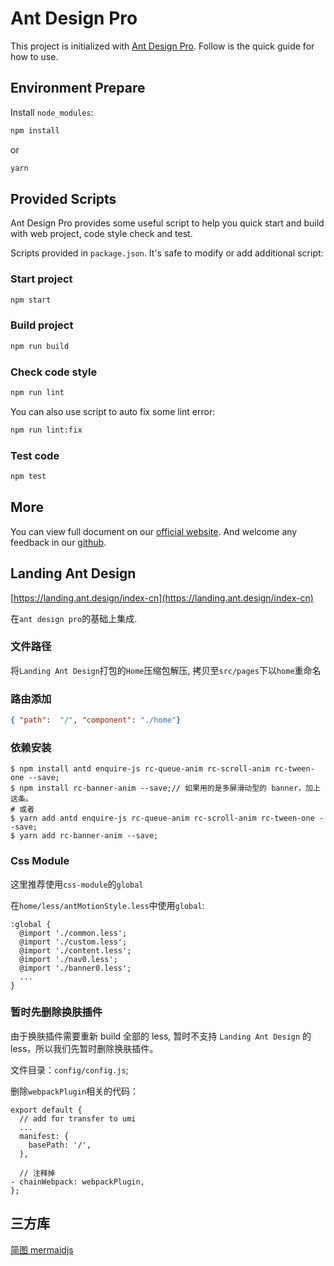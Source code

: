 # Ant Design Pro

This project is initialized with [Ant Design Pro](https://pro.ant.design). Follow is the quick guide for how to use.

## Environment Prepare

Install `node_modules`:

```bash
npm install
```

or

```bash
yarn
```

## Provided Scripts

Ant Design Pro provides some useful script to help you quick start and build with web project, code style check and test.

Scripts provided in `package.json`. It's safe to modify or add additional script:

### Start project

```bash
npm start
```

### Build project

```bash
npm run build
```

### Check code style

```bash
npm run lint
```

You can also use script to auto fix some lint error:

```bash
npm run lint:fix
```

### Test code

```bash
npm test
```

## More

You can view full document on our [official website](https://pro.ant.design). And welcome any feedback in our [github](https://github.com/ant-design/ant-design-pro).

## Landing Ant Design

[https://landing.ant.design/index-cn](https://landing.ant.design/index-cn)

在`ant design pro`的基础上集成.

### 文件路径

将`Landing Ant Design`打包的`Home`压缩包解压, 拷贝至`src/pages`下以`home`重命名

### 路由添加

```json
{ "path":  "/", "component": "./home"}
```

### 依赖安装

```shell script
$ npm install antd enquire-js rc-queue-anim rc-scroll-anim rc-tween-one --save;
$ npm install rc-banner-anim --save;// 如果用的是多屏滑动型的 banner，加上这条。
# 或者
$ yarn add antd enquire-js rc-queue-anim rc-scroll-anim rc-tween-one --save;
$ yarn add rc-banner-anim --save;
```

### Css Module

这里推荐使用`css-module`的`global`

在`home/less/antMotionStyle.less`中使用`global`:

```less
:global {
  @import './common.less';
  @import './custom.less';
  @import './content.less';
  @import './nav0.less';
  @import './banner0.less';
  ...
}
```

### 暂时先删除换肤插件

由于换肤插件需要重新 build 全部的 less, 暂时不支持 `Landing Ant Design` 的 less，所以我们先暂时删除换肤插件。

文件目录：`config/config.js`;

删除`webpackPlugin`相关的代码：

```
export default {
  // add for transfer to umi
  ...
  manifest: {
    basePath: '/',
  },

  // 注释掉
- chainWebpack: webpackPlugin,
};
```

## 三方库

[简图 mermaidjs](https://github.com/DNGiveU/mermaidjs.github.io)
